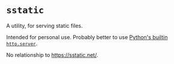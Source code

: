 # `sstatic`

A utility, for serving static files.

Intended for personal use. Probably better to use [Python's builtin `http.server`][].

No relationship to <https://sstatic.net/>.

[Python's builtin `http.server`]: <https://docs.python.org/3/library/http.server.html#http-server-cli> "documentation on using Python's http.server"
